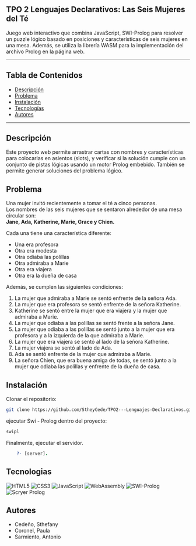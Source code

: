 ## TPO 2 Lenguajes Declarativos: Las Seis Mujeres del Té

Juego web interactivo que combina JavaScript, SWI-Prolog para resolver un puzzle lógico basado en posiciones y características de seis mujeres en una mesa.
Además, se utiliza la librería WASM para la implementación del archivo Prolog en la página web.

---

## Tabla de Contenidos

- [Descripción](#descripción)
- [Problema](#problema)
- [Instalación](#instalación)
- [Tecnologías](#tecnologías)
- [Autores](#autores)

---

## Descripción

Este proyecto web permite arrastrar cartas con nombres y características para colocarlas en asientos (slots), y verificar si la solución cumple con un conjunto de pistas lógicas usando un motor Prolog embebido. También se permite generar soluciones del problema lógico.

## Problema

Una mujer invitó recientemente a tomar el té a cinco personas.  
Los nombres de las seis mujeres que se sentaron alrededor de una mesa circular son:  
**Jane, Ada, Katherine, Marie, Grace y Chien.**

Cada una tiene una característica diferente:

- Una era profesora
- Otra era modesta
- Otra odiaba las polillas
- Otra admiraba a Marie
- Otra era viajera
- Otra era la dueña de casa

Además, se cumplen las siguientes condiciones:

1. La mujer que admiraba a Marie se sentó enfrente de la señora Ada.
2. La mujer que era profesora se sentó enfrente de la señora Katherine.
3. Katherine se sentó entre la mujer que era viajera y la mujer que admiraba a Marie.
4. La mujer que odiaba a las polillas se sentó frente a la señora Jane.
5. La mujer que odiaba a las polillas se sentó junto a la mujer que era profesora y a la izquierda de la que admiraba a Marie.
6. La mujer que era viajera se sentó al lado de la señora Katherine.
7. La mujer viajera se sentó al lado de Ada.
8. Ada se sentó enfrente de la mujer que admiraba a Marie.
9. La señora Chien, que era buena amiga de todas, se sentó junto a la mujer que odiaba las polillas y enfrente de la dueña de casa.

## Instalación

Clonar el repositorio:

```bash
git clone https://github.com/StheyCede/TPO2---Lenguajes-Declarativos.git
```

ejecutar Swi - Prolog dentro del proyecto:

```bash
swipl
```

Finalmente, ejecutar el servidor.

```prolog
    ?- [server].
```

## Tecnologias

![HTML5](https://img.shields.io/badge/HTML5-E34F26?logo=html5&logoColor=white)
![CSS3](https://img.shields.io/badge/CSS3-1572B6?logo=css3&logoColor=white)
![JavaScript](https://img.shields.io/badge/JavaScript-F7DF1E?logo=javascript&logoColor=black)
![WebAssembly](https://img.shields.io/badge/WebAssembly-654FF0?logo=webassembly&logoColor=white)
![SWI-Prolog](https://img.shields.io/badge/SWI--Prolog-FF0000?logo=prolog&logoColor=white)
![Scryer Prolog](https://img.shields.io/badge/Scryer--Prolog-333333?logo=prolog&logoColor=white)

## Autores

- Cedeño, Sthefany
- Coronel, Paula
- Sarmiento, Antonio

